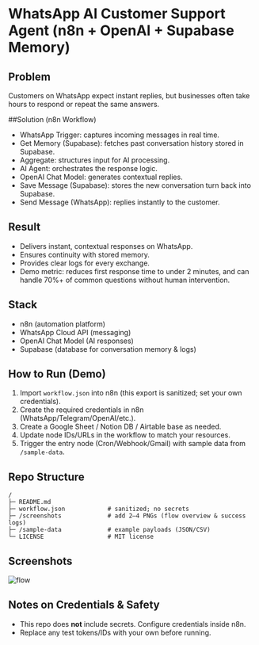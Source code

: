 # WhatsApp AI Customer Support Agent (n8n + OpenAI + Supabase Memory)

## Problem
Customers on WhatsApp expect instant replies, but businesses often take hours to respond or repeat the same answers.

##Solution (n8n Workflow)

- WhatsApp Trigger: captures incoming messages in real time.
- Get Memory (Supabase): fetches past conversation history stored in Supabase.
- Aggregate: structures input for AI processing.
- AI Agent: orchestrates the response logic.
- OpenAI Chat Model: generates contextual replies.
- Save Message (Supabase): stores the new conversation turn back into Supabase.
- Send Message (WhatsApp): replies instantly to the customer.

## Result

- Delivers instant, contextual responses on WhatsApp.
- Ensures continuity with stored memory.
- Provides clear logs for every exchange.
- Demo metric: reduces first response time to under 2 minutes, and can handle 70%+ of common questions without human intervention.

## Stack

- n8n (automation platform)
- WhatsApp Cloud API (messaging)
- OpenAI Chat Model (AI responses)
- Supabase (database for conversation memory & logs)

## How to Run (Demo)
1. Import `workflow.json` into n8n (this export is sanitized; set your own credentials).
2. Create the required credentials in n8n (WhatsApp/Telegram/OpenAI/etc.).
3. Create a Google Sheet / Notion DB / Airtable base as needed.
4. Update node IDs/URLs in the workflow to match your resources.
5. Trigger the entry node (Cron/Webhook/Gmail) with sample data from `/sample-data`.

## Repo Structure
```
/
├─ README.md
├─ workflow.json            # sanitized; no secrets
├─ /screenshots             # add 2–4 PNGs (flow overview & success logs)
├─ /sample-data             # example payloads (JSON/CSV)
└─ LICENSE                  # MIT license
```

## Screenshots
![flow](screenshots/flow-overview.png)

## Notes on Credentials & Safety
- This repo does **not** include secrets. Configure credentials inside n8n.
- Replace any test tokens/IDs with your own before running.

